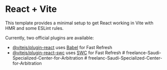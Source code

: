 # React + Vite

This template provides a minimal setup to get React working in Vite with HMR and some ESLint rules.

Currently, two official plugins are available:

- [@vitejs/plugin-react](https://github.com/vitejs/vite-plugin-react/blob/main/packages/plugin-react/README.md) uses [Babel](https://babeljs.io/) for Fast Refresh
- [@vitejs/plugin-react-swc](https://github.com/vitejs/vite-plugin-react-swc) uses [SWC](https://swc.rs/) for Fast Refresh
#   f r e e l a n c e - S a u d i - S p e c i a l i z e d - C e n t e r - f o r - A r b i t r a t i o n  
 #   f r e e l a n c - S a u d i - S p e c i a l i z e d - C e n t e r - f o r - A r b i t r a t i o n  
 